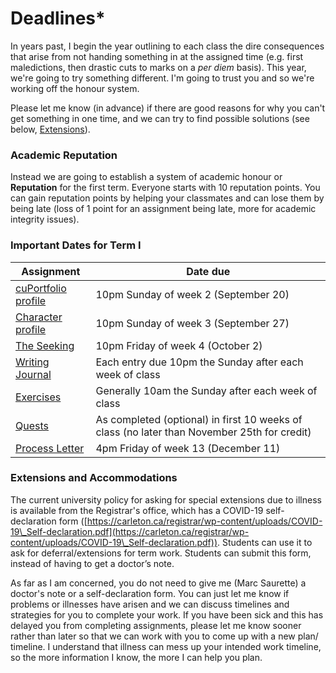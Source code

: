 # Deadlines\*

In years past, I begin the year outlining to each class the dire consequences that arise from not handing something in at the assigned time (e.g. first maledictions, then drastic cuts to marks on a _per diem_ basis). This year, we're going to try something different. I'm going to trust you and so we're working off the honour system.&#x20;

Please let me know (in advance) if there are good reasons for why you can't get something in one time, and we can try to find possible solutions (see below, [Extensions](deadlines.md#extensions-and-accommodations)).

### Academic Reputation

Instead we are going to establish a system of academic honour or **Reputation** for the first term. Everyone starts with 10 reputation points. You can gain reputation points by helping your classmates and can lose them by being late (loss of 1 point for an assignment being late, more for academic integrity issues).



### Important Dates for Term I

| Assignment                                                       | Date due                                                                                    |
| ---------------------------------------------------------------- | ------------------------------------------------------------------------------------------- |
| [cuPortfolio profile](broken-reference)                          | 10pm Sunday of week 2 (September 20)                                                        |
| [Character profile](coursework/reflections/character-profile.md) | 10pm Sunday of week 3 (September 27)                                                        |
| [The Seeking](broken-reference)                                  | 10pm Friday of week 4  (October 2)                                                          |
| [Writing Journal](coursework/reflections/)                       | Each entry due 10pm the Sunday after each week of class                                     |
| [Exercises](coursework/assignments/)                             | Generally 10am the Sunday after each week of class                                          |
| [Quests](broken-reference)                                       | As completed (optional) in first 10 weeks of class (no later than November 25th for credit) |
| [Process Letter](coursework/process-letters.md)                  | 4pm Friday of week 13 (December 11)                                                         |

### Extensions and Accommodations

The current university policy for asking for special extensions due to illness is available from the Registrar's office, which has a COVID-19 self-declaration form ([https://carleton.ca/registrar/wp-content/uploads/COVID-19\_Self-declaration.pdf](https://carleton.ca/registrar/wp-content/uploads/COVID-19\_Self-declaration.pdf)). Students can use it to ask for deferral/extensions for term work.  Students can submit this form, instead of having to get a doctor’s note.

As far as I am concerned, you do not need to give me (Marc Saurette) a doctor's note or a self-declaration form. You can just let me know if problems or illnesses have arisen and we can discuss timelines and strategies for you to complete your work. If you have been sick and this has delayed you from completing assignments, please let me know sooner rather than later so that we can work with you to come up with a new plan/ timeline. I understand that illness can mess up your intended work timeline, so the more information I know, the more I can help you plan.

